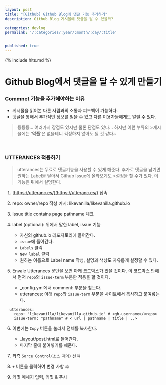 ```yaml
---
layout: post
title: "[Github] Github Blog에 댓글 기능 추가하기"
description: Github Blog 게시물에 댓글을 달 수 있을까? 

categories: devlog
permalink: '/:categories/:year/:month/:day/:title'


published: true
---
```

{% include hits.md %}

# Github Blog에서 댓글을 달 수 있게 만들기

### Commnet 기능을 추가해야하는 이유
- 게시물을 읽어본 다른 사람과의 소통과 피드백이 가능하다.
- 댓글을 통해서 추가적인 정보를 얻을 수 있고 다른 이용자들에게도 알릴 수 있다.

>등등등... 여러가지 장점도 있지만 물론 단점도 있다... 하지만 이런 부류의 >게시물에는 '**악플**'은 없을테니 걱정하지 않아도 될 것 같다~

&nbsp;
&nbsp;

### UTTERANCES 적용하기
>utterances는 무료로 댓글기능을 사용할 수 있게 해준다.
>추가로 댓글을 남기면 원하는 Label을 달아서 Github Issue에 올라오게도 >설정을 할 수가 있다.
>이 기능은 뒤에서 설명한다.

1. [https://utteranc.es/](https://utteranc.es/) 접속

2. repo: owner/repo 작성
예시: likevanilla/likevanilla.github.io

3. Issue title contains page pathname 체크

4. label (optional): 위에서 말한 label, issue 기능
    - 자신의 github.io 레포지토리에 들어간다.
    - `issue`에 들어간다.
    - `Labels` 클릭
    - `New label` 클릭
    - 원하는 이름으로 Label name 작성, 설명과 색상도 자유롭게 설정할 수 있다.

5. Envale Utterances 문단을 보면 아래 코드박스가 있을 것이다. 이 코드박스 안에서 먼저 `repo`와 `issue-term` 부분만 적용을 할 것이다.
    - _config.yml에서 comment: 부분을 찾는다.
    - utterances: 아래 `repo`와 `issue-term` 부분을 사이트에서 복사하고 붙여넣는다.
```
  utterances:
    repo: "likevanilla/likevanilla.github.io" # <gh-username>/<repo>
    issue-term: "pathname" # < url | pathname | title | ..>
```

6. 이번에는 `Copy` 버튼을 눌러서 전체를 복사한다.
    - _layout/post.html로 들어간다.
    - 마지막 줄에 붙여넣기를 해준다.

7. 좌측 `Sorce Control(소스 제어)` 선택

8. `+` 버튼을 클릭하여 변경 사항 추

9. 커밋 메세지 입력, 커밋 & 푸시

